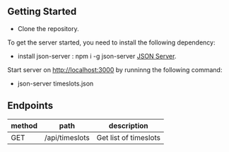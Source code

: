 ## Getting Started 

- Clone the repository.

To get the server started, you need to install the following dependency:

- install json-server : npm i -g json-server [JSON Server](https://github.com/typicode/json-server).

Start server on [http://localhost:3000](http://localhost:3000) by runninng the following command:

- json-server  timeslots.json

## Endpoints

| method | path               | description            |
|--------|--------------------|------------------------|
| GET    | /api/timeslots     | Get list of timeslots  |